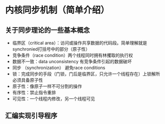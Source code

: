# 内核同步机制（简单介绍）

## 关于同步理论的一些基本概念
- 临界区（critical area）：访问或操作共享数据的代码段。简单理解就是synchronied打括号中的部分（原子性）
- 竞争条件（race condition）两个线程同时拥有林攫取的执行权
- 数据不一致：data unconsistency 有竞争条件引起的数据破坏
- 同步 （synchronization） 避免race conditions
- 锁：完成同步的手段（门锁，门后是临界区，只允许一个线程存在）上锁解所必须具备原子性
- 原子性：像原子一样不可分割的操作
- 有序性：禁止指令重排
- 可见性：一个线程内修改，另一个线程可见

## 汇编实现引导程序
